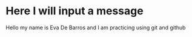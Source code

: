 # Here I will input a message 

Hello my name is Eva De Barros and I am practicing using git and github
